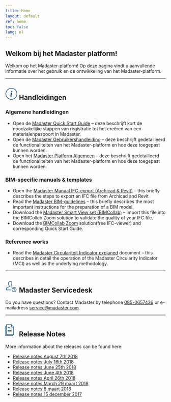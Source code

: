 ```yaml
---
title: Home
layout: default
ref: home
toc: false
lang: nl
---
```


## Welkom bij het Madaster platform!
Welkom op het Madaster-platform! Op deze pagina vindt u aanvullende informatie over het gebruik en de ontwikkeling van het Madaster-platform.

---

## <img alt="" height="38" src="/assets/images/767.svg" width="38"> Handleidingen

### Algemene handleidingen

 * Open de <a href="https://www.madaster.com/download_file/view/766">Madaster Quick Start Guide</a> – deze beschrijft kort de noodzakelijke stappen van registratie tot het creëren van een materialenpaspoort in Madaster.
 * Open de <a href="https://www.madaster.com/download_file/view/906">Madaster Gebruikershandleiding</a> – deze beschrijft gedetailleerd de functionaliteiten van het Madaster-platform en hoe deze toegepast kunnen worden.
 * Open het <a href="https://www.madaster.com/download_file/view/907">Madaster Platform Algemeen</a> – deze beschrijft gedetailleerd de functionaliteiten van het Madaster-platform en hoe deze toegepast kunnen worden.

### BIM-specific manuals & templates

 * Open the <a href="https://www.madaster.com/download_file/view/765">Madaster Manual IFC-export (Archicad & Revit)</a> – this briefly describes the steps to export an IFC file from Archicad and Revit
 * Read the <a href="https://www.madaster.com/download_file/view/773">Madaster BIM-guidelines</a> – this briefly describes the most important instructions for the preparation of a BIM model.
 * Download the <a href="http://www.bimcollab.com/en/Support/Support/Downloads/BIMcollab-ZOOM">Madaster Smart View set (BIMCollab)</a> – import this file into the BIMCollab Zoom solution to validate the quality of your IFC file.
 * Download the <a href="http://www.bimcollab.com/en/Support/Support/Downloads/BIMcollab-ZOOM">BIMCollab Zoom</a> solution(free IFC-viewer) and corresponding Quick Start Guide.

### Reference works

 * Read the [Madaster Circulariteit Indicator explaned](https://www.madaster.com/download_file/view/772) document – this describes in detail the operation of the Madaster Circularity Indicator (MCI) as well as the underlying methodology.
 
---

## <img alt="" height="38" src="/assets/images/771.svg" width="38"> Madaster Servicedesk
Do you have questions? Contact Madaster by telephone [085-0657436](tel:+31850657436) or e-mailadress <service@madaster.com>.

---

## <img alt="" height="38" src="/assets/images/770.svg" width="38"> Release Notes

More information about the releases can be found here:

* <a href="https://www.madaster.com/download_file/view/763" target="_blank">Release notes August 7th 2018</a>
* <a href="https://www.madaster.com/download_file/view/715" target="_blank">Release notes July 16th 2018</a>
* <a href="https://www.madaster.com/download_file/view/672" target="_blank">Release notes June 25th 2018</a>
* <a href="https://www.madaster.com/download_file/view/612" target="_blank">Release notes June 4th 2018</a>
* <a href="https://www.madaster.com/download_file/view/552" target="_blank">Release notes April 26th 2018</a>
* <a href="https://www.madaster.com/download_file/view/505" target="_blank">Release notes March 29 maart 2018</a>
* <a href="https://www.madaster.com/download_file/view/508" target="_blank">Release notes 8 maart 2018</a>
* <a href="https://www.madaster.com/download_file/view/506" target="_blank">Release notes 15 december 2017</a>
